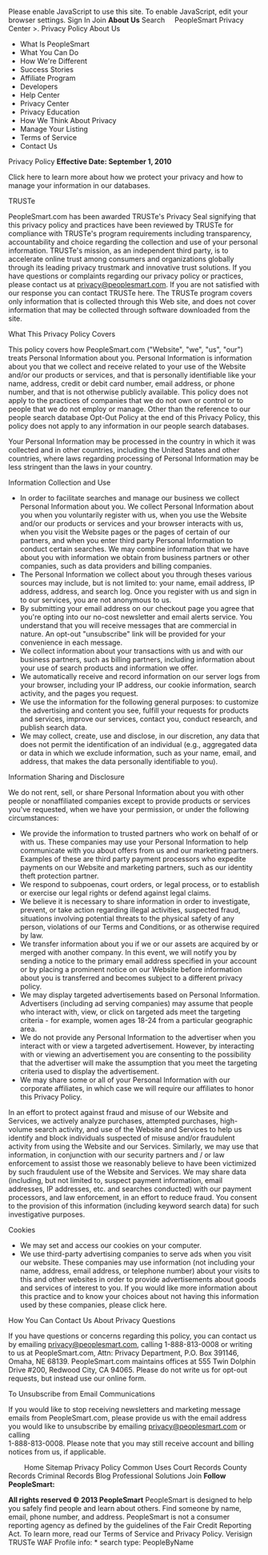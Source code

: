 Please enable JavaScript to use this site. To enable JavaScript, edit your browser settings. Sign In Join **About Us** Search     PeopleSmart Privacy Center >. Privacy Policy About Us

*   What Is PeopleSmart
*   What You Can Do
*   How We're Different
*   Success Stories
*   Affiliate Program
*   Developers
*   Help Center
*   Privacy Center
*   Privacy Education
*   How We Think About Privacy
*   Manage Your Listing
*   Terms of Service
*   Contact Us

Privacy Policy **Effective Date: September 1, 2010**

Click here to learn more about how we protect your privacy and how to manage your information in our databases.

TRUSTe

PeopleSmart.com has been awarded TRUSTe's Privacy Seal signifying that this privacy policy and practices have been reviewed by TRUSTe for compliance with TRUSTe's program requirements including transparency, accountability and choice regarding the collection and use of your personal information. TRUSTe's mission, as an independent third party, is to accelerate online trust among consumers and organizations globally through its leading privacy trustmark and innovative trust solutions. If you have questions or complaints regarding our privacy policy or practices, please contact us at privacy@peoplesmart.com. If you are not satisfied with our response you can contact TRUSTe here. The TRUSTe program covers only information that is collected through this Web site, and does not cover information that may be collected through software downloaded from the site.

What This Privacy Policy Covers

This policy covers how PeopleSmart.com ("Website", "we", "us", "our") treats Personal Information about you. Personal Information is information about you that we collect and receive related to your use of the Website and/or our products or services, and that is personally identifiable like your name, address, credit or debit card number, email address, or phone number, and that is not otherwise publicly available. This policy does not apply to the practices of companies that we do not own or control or to people that we do not employ or manage. Other than the reference to our people search database Opt-Out Policy at the end of this Privacy Policy, this policy does not apply to any information in our people search databases.

Your Personal Information may be processed in the country in which it was collected and in other countries, including the United States and other countries, where laws regarding processing of Personal Information may be less stringent than the laws in your country.

Information Collection and Use

*   In order to facilitate searches and manage our business we collect Personal Information about you. We collect Personal Information about you when you voluntarily register with us, when you use the Website and/or our products or services and your browser interacts with us, when you visit the Website pages or the pages of certain of our partners, and when you enter third party Personal Information to conduct certain searches. We may combine information that we have about you with information we obtain from business partners or other companies, such as data providers and billing companies.
*   The Personal Information we collect about you through theses various sources may include, but is not limited to: your name, email address, IP address, address, and search log. Once you register with us and sign in to our services, you are not anonymous to us.
*   By submitting your email address on our checkout page you agree that you're opting into our no-cost newsletter and email alerts service. You understand that you will receive messages that are commercial in nature. An opt-out "unsubscribe" link will be provided for your convenience in each message.
*   We collect information about your transactions with us and with our business partners, such as billing partners, including information about your use of search products and information we offer.
*   We automatically receive and record information on our server logs from your browser, including your IP address, our cookie information, search activity, and the pages you request.
*   We use the information for the following general purposes: to customize the advertising and content you see, fulfill your requests for products and services, improve our services, contact you, conduct research, and publish search data.
*   We may collect, create, use and disclose, in our discretion, any data that does not permit the identification of an individual (e.g., aggregated data or data in which we exclude information, such as your name, email, and address, that makes the data personally identifiable to you).

Information Sharing and Disclosure

We do not rent, sell, or share Personal Information about you with other people or nonaffiliated companies except to provide products or services you've requested, when we have your permission, or under the following circumstances:

*   We provide the information to trusted partners who work on behalf of or with us. These companies may use your Personal Information to help communicate with you about offers from us and our marketing partners. Examples of these are third party payment processors who expedite payments on our Website and marketing partners, such as our identity theft protection partner.
*   We respond to subpoenas, court orders, or legal process, or to establish or exercise our legal rights or defend against legal claims.
*   We believe it is necessary to share information in order to investigate, prevent, or take action regarding illegal activities, suspected fraud, situations involving potential threats to the physical safety of any person, violations of our Terms and Conditions, or as otherwise required by law.
*   We transfer information about you if we or our assets are acquired by or merged with another company. In this event, we will notify you by sending a notice to the primary email address specified in your account or by placing a prominent notice on our Website before information about you is transferred and becomes subject to a different privacy policy.
*   We may display targeted advertisements based on Personal Information. Advertisers (including ad serving companies) may assume that people who interact with, view, or click on targeted ads meet the targeting criteria - for example, women ages 18-24 from a particular geographic area.
*   We do not provide any Personal Information to the advertiser when you interact with or view a targeted advertisement. However, by interacting with or viewing an advertisement you are consenting to the possibility that the advertiser will make the assumption that you meet the targeting criteria used to display the advertisement.
*   We may share some or all of your Personal Information with our corporate affiliates, in which case we will require our affiliates to honor this Privacy Policy.

In an effort to protect against fraud and misuse of our Website and Services, we actively analyze purchases, attempted purchases, high-volume search activity, and use of the Website and Services to help us identify and block individuals suspected of misuse and/or fraudulent activity from using the Website and our Services. Similarly, we may use that information, in conjunction with our security partners and / or law enforcement to assist those we reasonably believe to have been victimized by such fraudulent use of the Website and Services. We may share data (including, but not limited to, suspect payment information, email addresses, IP addresses, etc. and searches conducted) with our payment processors, and law enforcement, in an effort to reduce fraud. You consent to the provision of this information (including keyword search data) for such investigative purposes.

Cookies

*   We may set and access our cookies on your computer.
*   We use third-party advertising companies to serve ads when you visit our website. These companies may use information (not including your name, address, email address, or telephone number) about your visits to this and other websites in order to provide advertisements about goods and services of interest to you. If you would like more information about this practice and to know your choices about not having this information used by these companies, please click here.

How You Can Contact Us About Privacy Questions

If you have questions or concerns regarding this policy, you can contact us by emailing privacy@peoplesmart.com, calling 1-888-813-0008 or writing to us at PeopleSmart.com, Attn: Privacy Department, P.O. Box 391146, Omaha, NE 68139. PeopleSmart.com maintains offices at 555 Twin Dolphin Drive #200, Redwood City, CA 94065. Please do not write us for opt-out requests, but instead use our online form.

To Unsubscribe from Email Communications

If you would like to stop receiving newsletters and marketing message emails from PeopleSmart.com, please provide us with the email address you would like to unsubscribe by emailing privacy@peoplesmart.com or calling  
1-888-813-0008. Please note that you may still receive account and billing notices from us, if applicable.

        Home Sitemap Privacy Policy Common Uses Court Records County Records Criminal Records Blog Professional Solutions Join **Follow PeopleSmart:**

**All rights reserved © 2013 PeopleSmart** PeopleSmart is designed to help you safely find people and learn about others. Find someone by name, email, phone number, and address. PeopleSmart is not a consumer reporting agency as defined by the guidelines of the Fair Credit Reporting Act. To learn more, read our Terms of Service and Privacy Policy. Verisign TRUSTe WAF Profile info: \* search type: PeopleByName